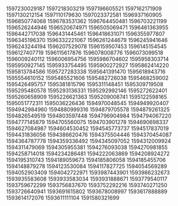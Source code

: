 1597230029187
1597218303219
1597196605521
1597162171909
1597130212154
1597110179630
1597023372581
1596937160905
1596850774068
1596783531362
1596764450481
1596703221199
1596526244946
1596520674971
1596505069471
1596461363955
1596442717038
1596431445461
1596418631071
1596355977807
1596345196370
1596332221067
1596261244679
1596245941646
1596243244194
1596207529078
1596159507453
1596145154545
1596127407719
1596115617876
1596078008776
1596073099518
1596009240112
1596006954756
1595986704602
1595958303714
1595950927145
1595933754495
1595900272927
1595862414220
1595813784586
1595727283338
1595641391470
1595618943716
1595554610152
1595485521606
1595482726038
1595468259002
1595426495757
1595381815796
1595311148451
1595309719508
1595295480578
1595293136331
1595292992146
1595272622401
1595260658909
1595226621363
1595209008741
1595122598165
1595051772311
1595036226436
1594970048545
1594949920407
1594942984960
1594880999316
1594879705578
1594879261325
1594826549519
1594803597448
1594796904984
1594794067220
1594777145879
1594705560075
1594703901278
1594690698337
1594627084987
1594604530452
1594545773737
1594517837019
1594431836056
1594386620476
1594375504446
1594370454087
1594364787778
1594359336492
1594345097052
1594312009924
1594311479069
1594305955381
1594276093038
1594270981855
1594258714018
1594234286481
1594222063869
1594208924272
1594195310743
1594189059673
1594185806058
1594185455706
1594148879278
1594123530084
1594117827725
1594054569289
1594052903409
1594042722971
1593987443901
1593986232673
1593935583608
1593933583034
1593931888671
1593779540117
1593759672299
1593756837670
1593752292216
1593740271250
1593726640941
1593691615802
1593678008997
1593617888889
1593614172076
1593611111104
1591580321699


